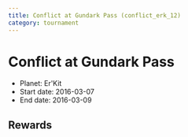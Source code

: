 ```yaml
---
title: Conflict at Gundark Pass (conflict_erk_12)
category: tournament
---
```

# Conflict at Gundark Pass

  * Planet: Er'Kit
  * Start date: 2016-03-07
  * End date: 2016-03-09

## Rewards

